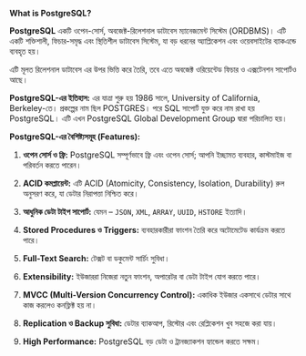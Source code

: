 **What is PostgreSQL?**

**PostgreSQL**  একটি ওপেন-সোর্স, অবজেক্ট-রিলেশনাল ডাটাবেস ম্যানেজমেন্ট সিস্টেম (ORDBMS)। এটি একটি শক্তিশালী, ফিচার-সমৃদ্ধ এবং স্থিতিশীল ডাটাবেস সিস্টেম, যা বড় ধরনের অ্যাপ্লিকেশন এবং ওয়েবসাইটের ব্যাকএন্ডে ব্যবহৃত হয়।

এটি মূলত রিলেশনাল ডাটাবেস এর উপর ভিত্তি করে তৈরি, তবে এতে অবজেক্ট ওরিয়েন্টেড ফিচার ও এক্সটেনশন সাপোর্টও আছে।

**PostgreSQL-এর ইতিহাস:**
 এর যাত্রা শুরু হয় 1986 সালে, University of California, Berkeley-তে। প্রকল্পের নাম ছিল POSTGRES। পরে SQL সাপোর্ট যুক্ত করে নাম রাখা হয় PostgreSQL। এটি এখন PostgreSQL Global Development Group দ্বারা পরিচালিত হয়।

**PostgreSQL-এর বৈশিষ্ট্যসমূহ (Features):**

1. **ওপেন সোর্স ও ফ্রি:**
   PostgreSQL সম্পূর্ণভাবে ফ্রি এবং ওপেন সোর্স; আপনি ইচ্ছামত ব্যবহার, কাস্টমাইজ বা পরিবর্তন করতে পারেন।

2. **ACID কমপ্লায়েন্ট:**
   এটি ACID (Atomicity, Consistency, Isolation, Durability) রুল অনুসরণ করে, যা ডেটার নিরাপত্তা নিশ্চিত করে।

3. **আধুনিক ডেটা টাইপ সাপোর্ট:**
   যেমন – `JSON`, `XML`, `ARRAY`, `UUID`, `HSTORE` ইত্যাদি।

4. **Stored Procedures ও Triggers:**
   ব্যবহারকারীরা ফাংশন তৈরি করে অটোমেটেড কার্যক্রম করতে পারে।

5. **Full-Text Search:**
   টেক্সট বা ডকুমেন্ট সার্চিং সুবিধা।

6. **Extensibility:**
   ইউজাররা নিজেরা নতুন ফাংশন, অপারেটর বা ডেটা টাইপ যোগ করতে পারে।

7. **MVCC (Multi-Version Concurrency Control):**
   একাধিক ইউজার একসাথে ডেটার সাথে কাজ করলেও কনফ্লিক্ট হয় না।

8. **Replication ও Backup সুবিধা:**
   ডেটার ব্যাকআপ, রিস্টোর এবং রেপ্লিকেশন খুব সহজে করা যায়।

9. **High Performance:**
   PostgreSQL বড় ডেটা ও ট্রানজ্যাকশন হ্যান্ডেল করতে সক্ষম।



